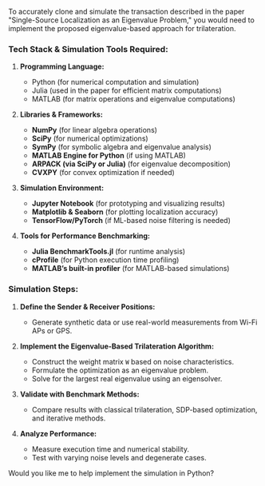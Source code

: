To accurately clone and simulate the transaction described in the paper "Single-Source Localization as an Eigenvalue Problem," you would need to implement the proposed eigenvalue-based approach for trilateration.

### **Tech Stack & Simulation Tools Required:**
1. **Programming Language:**  
   - Python (for numerical computation and simulation)  
   - Julia (used in the paper for efficient matrix computations)  
   - MATLAB (for matrix operations and eigenvalue computations)

2. **Libraries & Frameworks:**
   - **NumPy** (for linear algebra operations)
   - **SciPy** (for numerical optimizations)
   - **SymPy** (for symbolic algebra and eigenvalue analysis)
   - **MATLAB Engine for Python** (if using MATLAB)
   - **ARPACK (via SciPy or Julia)** (for eigenvalue decomposition)
   - **CVXPY** (for convex optimization if needed)

3. **Simulation Environment:**
   - **Jupyter Notebook** (for prototyping and visualizing results)
   - **Matplotlib & Seaborn** (for plotting localization accuracy)
   - **TensorFlow/PyTorch** (if ML-based noise filtering is needed)

4. **Tools for Performance Benchmarking:**
   - **Julia BenchmarkTools.jl** (for runtime analysis)
   - **cProfile** (for Python execution time profiling)
   - **MATLAB’s built-in profiler** (for MATLAB-based simulations)

### **Simulation Steps:**
1. **Define the Sender & Receiver Positions:**
   - Generate synthetic data or use real-world measurements from Wi-Fi APs or GPS.

2. **Implement the Eigenvalue-Based Trilateration Algorithm:**
   - Construct the weight matrix `W` based on noise characteristics.
   - Formulate the optimization as an eigenvalue problem.
   - Solve for the largest real eigenvalue using an eigensolver.

3. **Validate with Benchmark Methods:**
   - Compare results with classical trilateration, SDP-based optimization, and iterative methods.

4. **Analyze Performance:**
   - Measure execution time and numerical stability.
   - Test with varying noise levels and degenerate cases.

Would you like me to help implement the simulation in Python?
